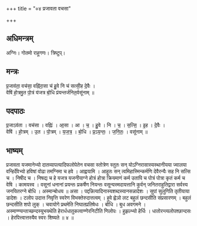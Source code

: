 +++
title = "०४ प्रजावता वचसा"

+++
## अधिमन्त्रम्
अग्निः। गोतमो राहूगणः। त्रिष्टुप्।

## मन्त्रः
प्र॒जाव॑ता॒ वच॑सा॒ वह्नि॑रा॒सा च॑ हु॒वे नि च॑ सत्सी॒ह दे॒वैः ।  
वेषि॑ हो॒त्रमु॒त पो॒त्रं य॑जत्र बो॒धि प्र॑यन्तर्जनित॒र्वसू॑नाम् ॥

## पदपाठः
प्र॒जाऽव॑ता । वच॑सा । वह्निः॑ । आ॒सा । आ । च॒ । हु॒वे । नि । च॒ । स॒त्सि॒ । इ॒ह । दे॒वैः ।  
वेषि॑ । हो॒त्रम् । उ॒त । पो॒त्रम् । य॒ज॒त्र॒ । बो॒धि । प्र॒ऽय॒न्तः॒ । ज॒नि॒तः॒ । वसू॑नाम् ॥

## भाष्यम्
प्रजावता यजमानेभ्यो दातव्यापत्यादिफलोपेतेन वचसा स्तोत्रेण स्तुतः सन् योऽग्निरासास्यस्थानीयया ज्वालया वन्हिर्देवेभ्यो हविषां वोढा तमग्निमा च हवे । आह्वयामि । आहूतः सन् त्वमिहास्मिन्कर्मणि देवैरन्यैः सह नि सत्सि च । निषीद च । निषद्य च हे यजत्र यजनीयाग्ने होत्रं होत्रा क्रियमाणं कर्म उतापि च पोत्रं पोत्रा कृतं कर्म च वेषि । कामयस्व । वसूनां धनानां प्रयन्तः प्रकर्षेण नियन्तः वसून्यस्मदायत्तानि कुर्वन् जनितराहुतिद्वारा सर्वस्य जनयितरग्ने बोधि । अस्मान्बोधय ॥ असा । पद्दन्नित्यादिनास्यशब्दस्यानसन्नादेशः । सुपां सुलुगिति तृतीयाया डादेशः । टलोप उदात्त निवृत्ति स्वरेण विभक्तेरुदात्तत्वम् । हुवे ह्वेञो लट बहुलं छन्दसीति संप्रसारणम् । बहुलं छन्दसीति शपो लुक् । चवायोगे प्रथमेति निघातप्रतिषेधः । बोधि । बुध अवगमने । अस्माण्ण्यन्ताच्छन्दस्युभयथेति हेरार्धधातुकत्वाण्णेरनिटीति णिलोपः । हुझल्भ्यो हेर्धिः । धातोरन्त्यलोपश्छान्दसः । हेरपित्त्वात्तस्यैव स्वरः शिष्यते ॥ ४ ॥